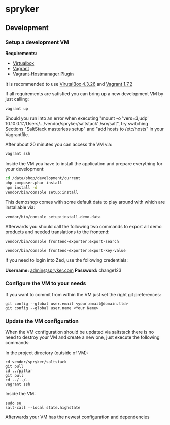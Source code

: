 spryker
=======

## Development

### Setup a development VM

__Requirements:__

* [Virtualbox](https://www.virtualbox.org/wiki/Downloads)
* [Vagrant](https://www.vagrantup.com/downloads.html)
* [Vagrant-Hostmanager Plugin](https://github.com/smdahlen/vagrant-hostmanager)

It is recommended to use [VirutalBox 4.3.26](http://download.virtualbox.org/virtualbox/4.3.26/VirtualBox-4.3.26-98988-OSX.dmg) and [Vagrant 1.7.2](https://dl.bintray.com/mitchellh/vagrant/vagrant_1.7.2.dmg)

If all requirements are satisfied you can bring up a new development VM by just calling:

```bash
vagrant up
```

Should you run into an error when executing "mount -o 'vers=3,udp' 10.10.0.1:'/Users/.../vendor/spryker/saltstack' /srv/salt", try switching Sections "SaltStack masterless setup" and "add hosts to /etc/hosts" in your Vagrantfile.


After about 20 minutes you can access the VM via:

```bash
vagrant ssh
```

Inside the VM you have to install the application and prepare everything for your development:

```bash
cd /data/shop/development/current
php composer.phar install
npm install -d
vendor/bin/console setup:install
```

This demoshop comes with some default data to play around with which are installable via:

```bash
vendor/bin/console setup:install-demo-data
```
Afterwards you should call the following two commands to export all demo products and needed translations to the frontend:

```bash
vendor/bin/console frontend-exporter:export-search
```

```bash
vendor/bin/console frontend-exporter:export-key-value
```

If you need to login into Zed, use the following credentials:

**Username:** admin@spryker.com
**Password:** change123

### Configure the VM to your needs

If you want to commit from within the VM just set the right git preferences:

```
git config --global user.email <your.email@domain.tld>
git config --global user.name <Your Name>
```

### Update the VM configuration

When the VM configuration should be updated via saltstack there is no need to destroy your VM and create a new one, just execute the following commands:

In the project directory (outside of VM):
```
cd vendor/spryker/saltstack
git pull
cd ../pillar
git pull
cd ../../..
vagrant ssh
```

Inside the VM:
```
sudo su
salt-call --local state.highstate
```

Afterwards your VM has the newest configuration and dependencies

